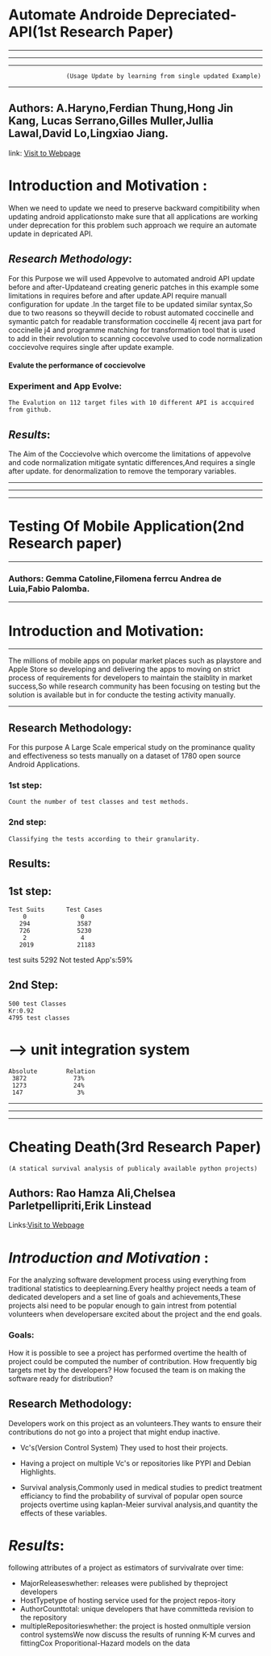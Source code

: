 # Automate Androide Depreciated-API(1st Research Paper)
_____
_____
_____
					(Usage Update by learning from single updated Example)
____
## Authors: A.Haryno,Ferdian Thung,Hong Jin Kang, Lucas Serrano,Gilles Muller,Jullia Lawal,David Lo,Lingxiao Jiang.

link: 
[Visit to Webpage](https://conf.researchr.org/details/icpc-2020/icpc-2020-era/7/Automatic-Android-Deprecated-API-Usage-Update-by-Learning-from-Single-Updated-Example)


# __Introduction and Motivation__ :
When we need to update we need to preserve backward compitibility when updating 
android applicationsto make sure that all applications are working under deprecation for this problem such approach we require an automate update in depricated API.

## _Research Methodology_: 

For this Purpose we will used Appevolve to automated android API update before and after-Updateand creating generic patches in this example some limitations in requires before and after update.API require manuall configuration for update .In the target file to be updated similar syntax,So due to two reasons so theywill decide to robust automated coccinelle and symantic patch for readable transformation coccinelle 4j recent java part for coccinelle j4 and programme matching for transformation tool that is used to add in their revolution to scanning coccevolve used to code normalization coccievolve requires single after update example.
#### Evalute the performance of coccievolve 
### __Experiment and App Evolve__: 
	The Evalution on 112 target files with 10 different API is accquired from github.

## _Results_:
The Aim of the Coccievolve which overcome the limitations of appevolve and code normalization mitigate syntatic differences,And requires a single after update.
for denormalization to remove the temporary variables. 
____
____
____
# Testing Of Mobile Application(2nd Research paper)
___
### Authors: Gemma Catoline,Filomena ferrcu Andrea de Luia,Fabio Palomba.
_______

# Introduction and Motivation:
_____
The millions of mobile apps on popular market places such as playstore and Apple Store so developing and delivering the apps to moving on strict process of requirements for developers to
maintain the staiblity in market success,So while research community has been focusing on testing but 
the solution is available but in for conducte the testing activity manually.
____
## Research Methodology:
For this purpose A Large Scale emperical study on the prominance quality and 
effectiveness so tests manually on a dataset of 1780 open source Android Applications.
### 1st step:
	Count the number of test classes and test methods.

### 2nd step:
	Classifying the tests according to their granularity.
## Results:
## 1st step:
	Test Suits 		Test Cases
	    0			    0
	   294			   3587
	   726			   5230
	    2			    4
	   2019			   21183
test suits 5292
Not tested App's:59%
## 2nd Step:
	500 test Classes
	Kr:0.92
	4795 test classes
	
# --> unit integration system
	Absolute 		Relation
	 3872			  73%
	 1273			  24%
	 147			   3%
_____
______
______
# Cheating Death(3rd Research Paper)
	(A statical survival analysis of publicaly available python projects)


## Authors: Rao Hamza Ali,Chelsea Parletpellipriti,Erik Linstead
Links:[Visit to Webpage](chrome-extension://oemmndcbldboiebfnladdacbdfmadadm/http://www1.chapman.edu/~linstead/aliMSR2020.pdf)

# _Introduction and Motivation_ :
For the analyzing software development process using everything from traditional statistics to deeplearning.Every healthy project needs a team of dedicated developers and a set line of goals and achievements,These projects alsi need to be popular enough to gain intrest from potential volunteers when developersare excited about the project and the end goals.
### Goals:
How it is possible to see a project has performed overtime the health of project could be computed the number of contribution.
How frequently big targets met by the developers?
How focused the team is on making the software ready for distribution?
## __Research Methodology__:
Developers work on this project as an volunteers.They wants to ensure their contributions do not go into a project that might endup inactive.

* Vc's(Version Control System) They used to host their projects.

* Having a project on multiple Vc's or repositories like PYPI and Debian Highlights.

* Survival analysis,Commonly used in medical studies to predict treatment efficiancy to find the probability of survival of popular open source projects overtime using kaplan-Meier survival analysis,and quantity the effects of these variables.

# _Results_:
following attributes of a project as estimators of survivalrate over time:
* MajorReleaseswhether:  releases  were  published  by  theproject developers
* HostTypetype of hosting service used for the project repos-itory
* AuthorCounttotal: unique developers that have committeda revision to the repository
* multipleRepositorieswhether: the project is hosted onmultiple version control systemsWe now discuss the results of running K-M curves and fittingCox Proporitional-Hazard models on the data